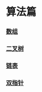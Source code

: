 # 算法篇

### [数组](./array/index.md)

### [二叉树](./algorithm/binaryTree/)

### [链表](./algorithm/linkList/)

### [双指针](./algorithm/twoPointer/)
